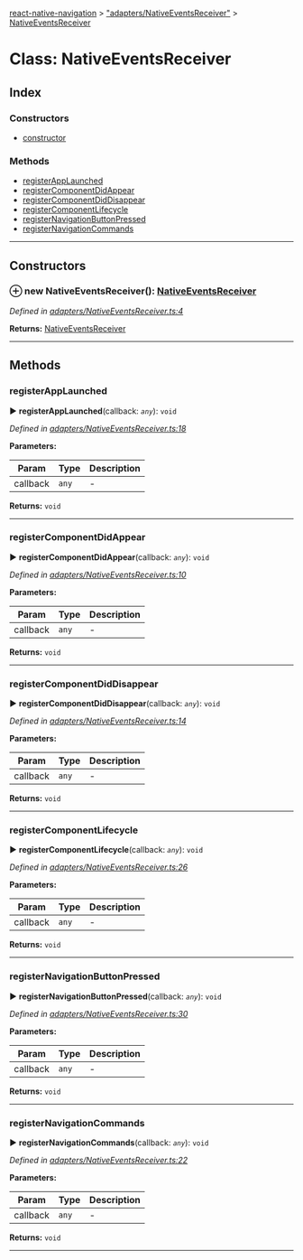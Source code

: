 [react-native-navigation](../README.md) > ["adapters/NativeEventsReceiver"](../modules/_adapters_nativeeventsreceiver_.md) > [NativeEventsReceiver](../classes/_adapters_nativeeventsreceiver_.nativeeventsreceiver.md)



# Class: NativeEventsReceiver

## Index

### Constructors

* [constructor](_adapters_nativeeventsreceiver_.nativeeventsreceiver.md#constructor)


### Methods

* [registerAppLaunched](_adapters_nativeeventsreceiver_.nativeeventsreceiver.md#registerapplaunched)
* [registerComponentDidAppear](_adapters_nativeeventsreceiver_.nativeeventsreceiver.md#registercomponentdidappear)
* [registerComponentDidDisappear](_adapters_nativeeventsreceiver_.nativeeventsreceiver.md#registercomponentdiddisappear)
* [registerComponentLifecycle](_adapters_nativeeventsreceiver_.nativeeventsreceiver.md#registercomponentlifecycle)
* [registerNavigationButtonPressed](_adapters_nativeeventsreceiver_.nativeeventsreceiver.md#registernavigationbuttonpressed)
* [registerNavigationCommands](_adapters_nativeeventsreceiver_.nativeeventsreceiver.md#registernavigationcommands)



---
## Constructors
<a id="constructor"></a>


### ⊕ **new NativeEventsReceiver**(): [NativeEventsReceiver](_adapters_nativeeventsreceiver_.nativeeventsreceiver.md)


*Defined in [adapters/NativeEventsReceiver.ts:4](https://github.com/wix/react-native-navigation/blob/961d36be/lib/src/adapters/NativeEventsReceiver.ts#L4)*





**Returns:** [NativeEventsReceiver](_adapters_nativeeventsreceiver_.nativeeventsreceiver.md)

---


## Methods
<a id="registerapplaunched"></a>

###  registerAppLaunched

► **registerAppLaunched**(callback: *`any`*): `void`



*Defined in [adapters/NativeEventsReceiver.ts:18](https://github.com/wix/react-native-navigation/blob/961d36be/lib/src/adapters/NativeEventsReceiver.ts#L18)*



**Parameters:**

| Param | Type | Description |
| ------ | ------ | ------ |
| callback | `any`   |  - |





**Returns:** `void`





___

<a id="registercomponentdidappear"></a>

###  registerComponentDidAppear

► **registerComponentDidAppear**(callback: *`any`*): `void`



*Defined in [adapters/NativeEventsReceiver.ts:10](https://github.com/wix/react-native-navigation/blob/961d36be/lib/src/adapters/NativeEventsReceiver.ts#L10)*



**Parameters:**

| Param | Type | Description |
| ------ | ------ | ------ |
| callback | `any`   |  - |





**Returns:** `void`





___

<a id="registercomponentdiddisappear"></a>

###  registerComponentDidDisappear

► **registerComponentDidDisappear**(callback: *`any`*): `void`



*Defined in [adapters/NativeEventsReceiver.ts:14](https://github.com/wix/react-native-navigation/blob/961d36be/lib/src/adapters/NativeEventsReceiver.ts#L14)*



**Parameters:**

| Param | Type | Description |
| ------ | ------ | ------ |
| callback | `any`   |  - |





**Returns:** `void`





___

<a id="registercomponentlifecycle"></a>

###  registerComponentLifecycle

► **registerComponentLifecycle**(callback: *`any`*): `void`



*Defined in [adapters/NativeEventsReceiver.ts:26](https://github.com/wix/react-native-navigation/blob/961d36be/lib/src/adapters/NativeEventsReceiver.ts#L26)*



**Parameters:**

| Param | Type | Description |
| ------ | ------ | ------ |
| callback | `any`   |  - |





**Returns:** `void`





___

<a id="registernavigationbuttonpressed"></a>

###  registerNavigationButtonPressed

► **registerNavigationButtonPressed**(callback: *`any`*): `void`



*Defined in [adapters/NativeEventsReceiver.ts:30](https://github.com/wix/react-native-navigation/blob/961d36be/lib/src/adapters/NativeEventsReceiver.ts#L30)*



**Parameters:**

| Param | Type | Description |
| ------ | ------ | ------ |
| callback | `any`   |  - |





**Returns:** `void`





___

<a id="registernavigationcommands"></a>

###  registerNavigationCommands

► **registerNavigationCommands**(callback: *`any`*): `void`



*Defined in [adapters/NativeEventsReceiver.ts:22](https://github.com/wix/react-native-navigation/blob/961d36be/lib/src/adapters/NativeEventsReceiver.ts#L22)*



**Parameters:**

| Param | Type | Description |
| ------ | ------ | ------ |
| callback | `any`   |  - |





**Returns:** `void`





___



